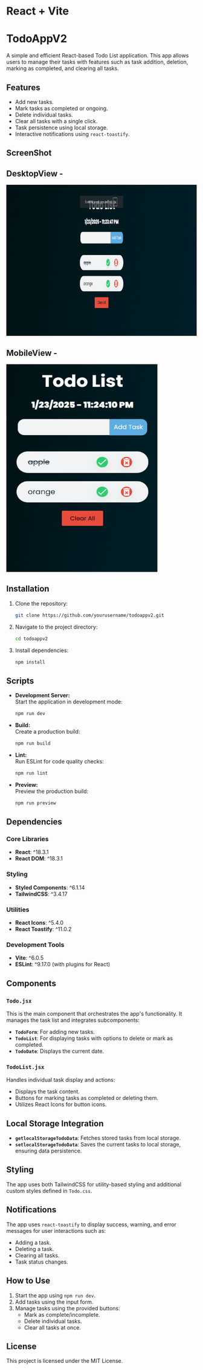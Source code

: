 # React + Vite
# TodoAppV2

A simple and efficient React-based Todo List application. This app allows users to manage their tasks with features such as task addition, deletion, marking as completed, and clearing all tasks.

## Features

- Add new tasks.
- Mark tasks as completed or ongoing.
- Delete individual tasks.
- Clear all tasks with a single click.
- Task persistence using local storage.
- Interactive notifications using `react-toastify`.

## ScreenShot

## DesktopView -

<img src='./asset/desktop.png'  width="800" height="400"/> 

## MobileView - 

<img src="./asset/mobile.png" width="400" height="550"/>

## Installation

1. Clone the repository:
   ```bash
   git clone https://github.com/yourusername/todoappv2.git
   ```
2. Navigate to the project directory:
   ```bash
   cd todoappv2
   ```
3. Install dependencies:
   ```bash
   npm install
   ```

## Scripts

- **Development Server:**  
  Start the application in development mode:  
  ```bash
  npm run dev
  ```

- **Build:**  
  Create a production build:  
  ```bash
  npm run build
  ```

- **Lint:**  
  Run ESLint for code quality checks:  
  ```bash
  npm run lint
  ```

- **Preview:**  
  Preview the production build:  
  ```bash
  npm run preview
  ```

## Dependencies

### Core Libraries
- **React**: ^18.3.1
- **React DOM**: ^18.3.1

### Styling
- **Styled Components**: ^6.1.14
- **TailwindCSS**: ^3.4.17

### Utilities
- **React Icons**: ^5.4.0
- **React Toastify**: ^11.0.2

### Development Tools
- **Vite**: ^6.0.5
- **ESLint**: ^9.17.0 (with plugins for React)

## Components

### `Todo.jsx`
This is the main component that orchestrates the app's functionality. It manages the task list and integrates subcomponents:
- **`TodoForm`**: For adding new tasks.
- **`TodoList`**: For displaying tasks with options to delete or mark as completed.
- **`TodoDate`**: Displays the current date.

### `TodoList.jsx`
Handles individual task display and actions:
- Displays the task content.
- Buttons for marking tasks as completed or deleting them.
- Utilizes React Icons for button icons.

## Local Storage Integration

- **`getlocalStorageTodoData`**: Fetches stored tasks from local storage.
- **`setlocalStorageTodoData`**: Saves the current tasks to local storage, ensuring data persistence.

## Styling

The app uses both TailwindCSS for utility-based styling and additional custom styles defined in `Todo.css`.

## Notifications

The app uses `react-toastify` to display success, warning, and error messages for user interactions such as:
- Adding a task.
- Deleting a task.
- Clearing all tasks.
- Task status changes.

## How to Use

1. Start the app using `npm run dev`.
2. Add tasks using the input form.
3. Manage tasks using the provided buttons:
   - Mark as complete/incomplete.
   - Delete individual tasks.
   - Clear all tasks at once.

## License

This project is licensed under the MIT License.
